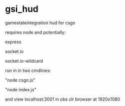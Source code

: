 # gsi_hud
gamestateintegration hud for csgo

requires node and potentially:

express

socket.io

socket.io-wildcard
  
run in in two cmdlines:

"node csgo.js"

"node index.js"
  
and view localhost:3001 in obs clr browser at 1920x1080
